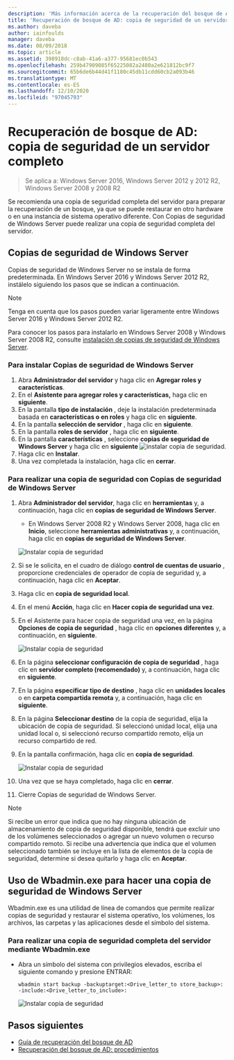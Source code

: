```yaml
---
description: 'Más información acerca de la recuperación del bosque de AD: copia de seguridad de un servidor completo'
title: 'Recuperación de bosque de AD: copia de seguridad de un servidor completo'
ms.author: daveba
author: iainfoulds
manager: daveba
ms.date: 08/09/2018
ms.topic: article
ms.assetid: 398918dc-c8ab-41a6-a377-95681ec0b543
ms.openlocfilehash: 259b47909085f65225082a2480a2e621812bc9f7
ms.sourcegitcommit: 65b6de6b44d41f1180c45db11cdd60cb2a093b46
ms.translationtype: MT
ms.contentlocale: es-ES
ms.lasthandoff: 12/10/2020
ms.locfileid: "97045793"
---
```

# <a name="ad-forest-recovery---backing-up-a-full-server"></a>Recuperación de bosque de AD: copia de seguridad de un servidor completo

>Se aplica a: Windows Server 2016, Windows Server 2012 y 2012 R2, Windows Server 2008 y 2008 R2

Se recomienda una copia de seguridad completa del servidor para preparar la recuperación de un bosque, ya que se puede restaurar en otro hardware o en una instancia de sistema operativo diferente.  Con Copias de seguridad de Windows Server puede realizar una copia de seguridad completa del servidor.

## <a name="windows-server-backup"></a>Copias de seguridad de Windows Server

Copias de seguridad de Windows Server no se instala de forma predeterminada. En Windows Server 2016 y Windows Server 2012 R2, instálelo siguiendo los pasos que se indican a continuación.

>[!NOTE]
>Tenga en cuenta que los pasos pueden variar ligeramente entre Windows Server 2016 y Windows Server 2012 R2.

Para conocer los pasos para instalarlo en Windows Server 2008 y Windows Server 2008 R2, consulte [instalación de copias de seguridad de Windows Server](/previous-versions/windows/it-pro/windows-server-2008-R2-and-2008/cc771232(v=ws.10)).

### <a name="to-install-windows-server-backup"></a>Para instalar Copias de seguridad de Windows Server

1. Abra **Administrador del servidor** y haga clic en **Agregar roles y características**.
2. En el **Asistente para agregar roles y características,** haga clic en **siguiente**.
3. En la pantalla **tipo de instalación** , deje la instalación predeterminada basada en **características o en roles** y haga clic en **siguiente**.
4. En la pantalla **selección de servidor** , haga clic en **siguiente**.
5. En la pantalla **roles de servidor** , haga clic en **siguiente**.
6. En la pantalla **características** , seleccione **copias de seguridad de Windows Server** y haga clic en **siguiente** 
    ![ instalar copia de seguridad.](media/AD-Forest-Recovery-Backing-up-a-Full-Server/fullbackup2.png)
7. Haga clic en **Instalar**.
8. Una vez completada la instalación, haga clic en **cerrar**.

### <a name="to-perform-a-backup-with-windows-server-backup"></a>Para realizar una copia de seguridad con Copias de seguridad de Windows Server

1. Abra **Administrador del servidor**, haga clic en **herramientas** y, a continuación, haga clic en **copias de seguridad de Windows Server**.
   - En Windows Server 2008 R2 y Windows Server 2008, haga clic en **Inicio**, seleccione **herramientas administrativas** y, a continuación, haga clic en **copias de seguridad de Windows Server**.

   ![Instalar copia de seguridad](media/AD-Forest-Recovery-Backing-up-a-Full-Server/fullbackup1.png)

2. Si se le solicita, en el cuadro de diálogo **control de cuentas de usuario** , proporcione credenciales de operador de copia de seguridad y, a continuación, haga clic en **Aceptar**.
3. Haga clic en **copia de seguridad local**.
4. En el menú **Acción**, haga clic en **Hacer copia de seguridad una vez**.
5. En el Asistente para hacer copia de seguridad una vez, en la página **Opciones de copia de seguridad** , haga clic en **opciones diferentes** y, a continuación, en **siguiente**.

   ![Instalar copia de seguridad](media/AD-Forest-Recovery-Backing-up-a-Full-Server/fullbackup3.png)

6. En la página **seleccionar configuración de copia de seguridad** , haga clic en **servidor completo (recomendado)** y, a continuación, haga clic en **siguiente**.
7. En la página **especificar tipo de destino** , haga clic en **unidades locales** o en **carpeta compartida remota** y, a continuación, haga clic en **siguiente**.
8. En la página **Seleccionar destino** de la copia de seguridad, elija la ubicación de copia de seguridad.  Si seleccionó unidad local, elija una unidad local o, si seleccionó recurso compartido remoto, elija un recurso compartido de red.
9. En la pantalla confirmación, haga clic en **copia de seguridad**.

   ![Instalar copia de seguridad](media/AD-Forest-Recovery-Backing-up-a-Full-Server/fullbackup4.png)

10. Una vez que se haya completado, haga clic en **cerrar**.
11. Cierre Copias de seguridad de Windows Server.

>[!NOTE]
>Si recibe un error que indica que no hay ninguna ubicación de almacenamiento de copia de seguridad disponible, tendrá que excluir uno de los volúmenes seleccionados o agregar un nuevo volumen o recurso compartido remoto.
>Si recibe una advertencia que indica que el volumen seleccionado también se incluye en la lista de elementos de la copia de seguridad, determine si desea quitarlo y haga clic en **Aceptar**.

## <a name="using-wbadminexe-to-backup-a-windows-server"></a>Uso de Wbadmin.exe para hacer una copia de seguridad de Windows Server

Wbadmin.exe es una utilidad de línea de comandos que permite realizar copias de seguridad y restaurar el sistema operativo, los volúmenes, los archivos, las carpetas y las aplicaciones desde el símbolo del sistema.

### <a name="to-perform-a-full-server-backup-using-wbadminexe"></a>Para realizar una copia de seguridad completa del servidor mediante Wbadmin.exe

- Abra un símbolo del sistema con privilegios elevados, escriba el siguiente comando y presione ENTRAR:

   ```
   wbadmin start backup -backuptarget:<Drive_letter_to store_backup>: -include:<Drive_letter_to_include>:
   ```

   ![Instalar copia de seguridad](media/AD-Forest-Recovery-Backing-up-a-Full-Server/fullbackup5.png)

## <a name="next-steps"></a>Pasos siguientes

- [Guía de recuperación del bosque de AD](AD-Forest-Recovery-Guide.md)
- [Recuperación del bosque de AD: procedimientos](AD-Forest-Recovery-Procedures.md)
